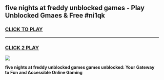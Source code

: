 
## five nights at freddy unblocked games - Play Unblocked Gmaes & Free #ni1qk
<h3>
<a href="https://premium.freeplayer.one?title=five_nights_at_freddy_unblocked_games&ref=03M">CLICK TO PLAY</a></h3>
<hr>

<h3>
<a href="https://premium.freeplayer.one?title=five_nights_at_freddy_unblocked_games&ref=03M">CLICK 2 PLAY</a>
  
</h3>

<a href="https://premium.freeplayer.one?title=five_nights_at_freddy_unblocked_games&ref=03M"><img src="https://clearcache.store/games.png"></a>


**five nights at freddy unblocked games games unblocked: Your Gateway to Fun and Accessible Online Gaming**

